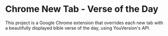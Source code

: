 # Chrome New Tab - Verse of the Day
This project is a Google Chrome extension that overrides each new tab with a beautifully displayed bible verse of the day, using YouVersion's API. 
